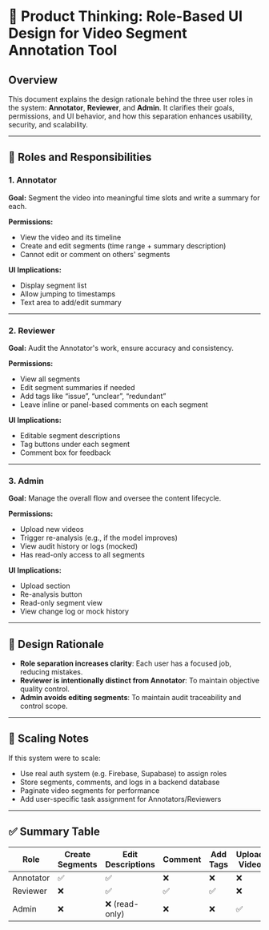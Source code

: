 # 🎯 Product Thinking: Role-Based UI Design for Video Segment Annotation Tool

## Overview

This document explains the design rationale behind the three user roles in the system: **Annotator**, **Reviewer**, and **Admin**. It clarifies their goals, permissions, and UI behavior, and how this separation enhances usability, security, and scalability.

---

## 👤 Roles and Responsibilities

### 1. Annotator
**Goal:** Segment the video into meaningful time slots and write a summary for each.

**Permissions:**
- View the video and its timeline
- Create and edit segments (time range + summary description)
- Cannot edit or comment on others' segments

**UI Implications:**
- Display segment list
- Allow jumping to timestamps
- Text area to add/edit summary

---

### 2. Reviewer
**Goal:** Audit the Annotator's work, ensure accuracy and consistency.

**Permissions:**
- View all segments
- Edit segment summaries if needed
- Add tags like “issue”, “unclear”, “redundant”
- Leave inline or panel-based comments on each segment

**UI Implications:**
- Editable segment descriptions
- Tag buttons under each segment
- Comment box for feedback

---

### 3. Admin
**Goal:** Manage the overall flow and oversee the content lifecycle.

**Permissions:**
- Upload new videos
- Trigger re-analysis (e.g., if the model improves)
- View audit history or logs (mocked)
- Has read-only access to all segments

**UI Implications:**
- Upload section
- Re-analysis button
- Read-only segment view
- View change log or mock history

---

## 🎯 Design Rationale

- **Role separation increases clarity**: Each user has a focused job, reducing mistakes.
- **Reviewer is intentionally distinct from Annotator**: To maintain objective quality control.
- **Admin avoids editing segments**: To maintain audit traceability and control scope.

---

## 🧱 Scaling Notes

If this system were to scale:
- Use real auth system (e.g. Firebase, Supabase) to assign roles
- Store segments, comments, and logs in a backend database
- Paginate video segments for performance
- Add user-specific task assignment for Annotators/Reviewers

---

## ✅ Summary Table

| Role       | Create Segments | Edit Descriptions | Comment | Add Tags | Upload Video | Re-analyze | View Logs |
|------------|------------------|--------------------|---------|----------|---------------|-------------|------------|
| Annotator  | ✅               | ✅                 | ❌      | ❌       | ❌            | ❌          | ❌         |
| Reviewer   | ❌               | ✅                 | ✅      | ✅       | ❌            | ❌          | ❌         |
| Admin      | ❌               | ❌ (read-only)     | ❌      | ❌       | ✅            | ✅          | ✅         |